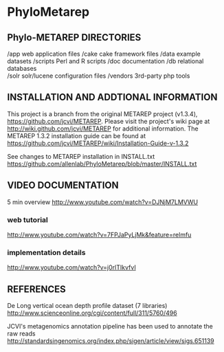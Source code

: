 # PhyloMetarep

## Phylo-METAREP DIRECTORIES

/app     		web application files
/cake    		cake framework files
/data    		example datasets
/scripts 		Perl and R scripts
/doc     		documentation
/db      		relational databases  
/solr   		solr/lucene configuration files
/vendors 		3rd-party php tools

## INSTALLATION AND ADDTIONAL INFORMATION
This project is a branch from the original METAREP project (v1.3.4), https://github.com/jcvi/METAREP. Please visit the project's wiki page at http://wiki.github.com/jcvi/METAREP for additional information. The METAREP 1.3.2 installation guide can be found at https://github.com/jcvi/METAREP/wiki/Installation-Guide-v-1.3.2

See changes to METAREP installation in INSTALL.txt
https://github.com/allenlab/PhyloMetarep/blob/master/INSTALL.txt


## VIDEO DOCUMENTATION
5 min overview
http://www.youtube.com/watch?v=DJNjM7LMVWU

### web tutorial 
http://www.youtube.com/watch?v=7FPJaPyLjMk&feature=relmfu

### implementation details
http://www.youtube.com/watch?v=j0rlTIkvfvI

## REFERENCES
De Long vertical ocean depth profile dataset (7 libraries)
http://www.scienceonline.org/cgi/content/full/311/5760/496

JCVI's metagenomics annotation pipeline has been used to annotate the raw reads
http://standardsingenomics.org/index.php/sigen/article/view/sigs.651139
